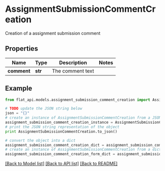 # AssignmentSubmissionCommentCreation

Creation of a assignment submission comment

## Properties

Name | Type | Description | Notes
------------ | ------------- | ------------- | -------------
**comment** | **str** | The comment text | 

## Example

```python
from flat_api.models.assignment_submission_comment_creation import AssignmentSubmissionCommentCreation

# TODO update the JSON string below
json = "{}"
# create an instance of AssignmentSubmissionCommentCreation from a JSON string
assignment_submission_comment_creation_instance = AssignmentSubmissionCommentCreation.from_json(json)
# print the JSON string representation of the object
print AssignmentSubmissionCommentCreation.to_json()

# convert the object into a dict
assignment_submission_comment_creation_dict = assignment_submission_comment_creation_instance.to_dict()
# create an instance of AssignmentSubmissionCommentCreation from a dict
assignment_submission_comment_creation_form_dict = assignment_submission_comment_creation.from_dict(assignment_submission_comment_creation_dict)
```
[[Back to Model list]](../README.md#documentation-for-models) [[Back to API list]](../README.md#documentation-for-api-endpoints) [[Back to README]](../README.md)



